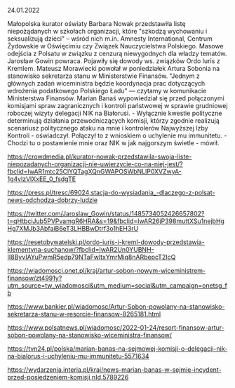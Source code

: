 24.01.2022

Małopolska kurator oświaty Barbara Nowak przedstawiła listę niepożądanych w szkołach organizacji, które "szkodzą wychowaniu i seksualizują dzieci" – wśród nich m.in. Amnesty International, Centrum Żydowskie w Oświęcimiu czy Związek Nauczycielstwa Polskiego. Masowe odejścia z Polsatu w związku z cenzurą niewygodnych dla władzy tematów. Jarosław Gowin powraca. Pojawiły się dowody ws. związków Ordo Iuris z Kremlem. Mateusz Morawiecki powołał w poniedziałek Artura Sobonia na stanowisko sekretarza stanu w Ministerstwie Finansów. "Jednym z głównych zadań wiceministra będzie koordynacja prac dotyczących wdrożenia podatkowego Polskiego Ładu" — czytamy w komunikacie Ministerstwa Finansów. Marian Banaś wypowiedział się przed połączonymi komisjami spraw zagranicznych i kontroli państwowej w sprawie grudniowej roboczej wizyty delegacji NIK na Białorusi. - Wyłącznie kwestie polityczne determinują działania przewodniczących komisji, którzy zgodnie realizują scenariusz politycznego ataku na mnie i kontrolerów Najwyższej Izby Kontroli - oświadczył. Połączył to z wnioskiem o uchylenie mu immunitetu. - Chodzi tu o postawienie mnie oraz NIK w jak najgorszym świetle - mówił.

https://crowdmedia.pl/kurator-nowak-przedstawila-swoja-liste-niepozadanych-organizacji-nie-uwierzycie-co-na-niej-jest/?fbclid=IwAR1mtc25ClYQTagXQnGWAPOSWbNLlP0XVZwyA-1g4vlzVlXxEE_0_fsdgTE

https://press.pl/tresc/69024,stacja-do-wysiadania_-dlaczego-z-polsat-news-odchodza-dobrzy-ludzie

https://twitter.com/Jaroslaw_Gowin/status/1485734052426657802?t=qHtbciJub5PVPvamgR6HRA&s=19&fbclid=IwAR26jP398muttXSu1nejbHgHg7XMJb3AbfaiB6eT3LHBBwDtrf3o1hEH3rU

https://resetobywatelski.pl/ordo-iuris-i-kreml-dowody-przedstawia-klementyna-suchanow/?fbclid=IwAR2Un0YUBNH-II8ByvIAYuPwmR5edp79NTaFwltxYmrMiq8nARbepcT2IcQ

https://wiadomosci.onet.pl/kraj/artur-sobon-nowym-wiceministrem-finansow/zt4991y?utm_source=tw_wiadomosci&utm_medium=social&utm_campaign=onetsg_fb

https://www.bankier.pl/wiadomosc/Artur-Sobon-powolany-na-stanowisko-sekretarza-stanu-w-resorcie-finansow-8265181.html

https://www.polsatnews.pl/wiadomosc/2022-01-24/resort-finansow-artur-sobon-powolany-na-stanowisko-wiceministra-finansow/

https://tvn24.pl/polska/marian-banas-na-sejmowej-komisji-o-delegacji-nik-na-bialorus-i-uchyleniu-mu-immunitetu-5571634

https://wydarzenia.interia.pl/kraj/news-marian-banas-w-sejmie-incydent-przed-posiedzeniem-komisji,nId,5789226